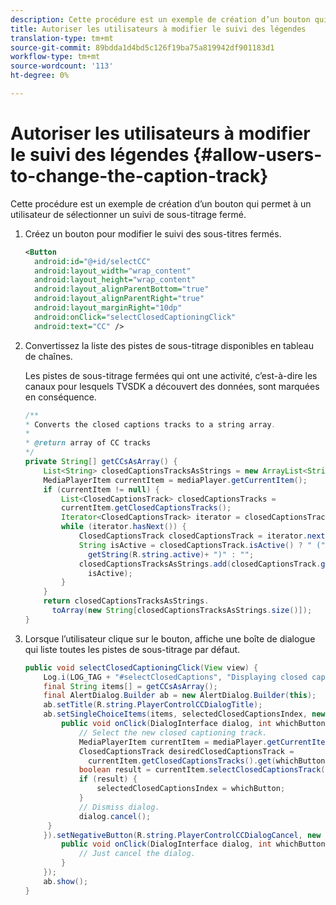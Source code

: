 ```yaml
---
description: Cette procédure est un exemple de création d’un bouton qui permet à un utilisateur de sélectionner un suivi de sous-titrage fermé.
title: Autoriser les utilisateurs à modifier le suivi des légendes
translation-type: tm+mt
source-git-commit: 89bdda1d4bd5c126f19ba75a819942df901183d1
workflow-type: tm+mt
source-wordcount: '113'
ht-degree: 0%

---
```



# Autoriser les utilisateurs à modifier le suivi des légendes {#allow-users-to-change-the-caption-track}

Cette procédure est un exemple de création d’un bouton qui permet à un utilisateur de sélectionner un suivi de sous-titrage fermé.

1. Créez un bouton pour modifier le suivi des sous-titres fermés.

   ```xml
   <Button 
     android:id="@+id/selectCC" 
     android:layout_width="wrap_content" 
     android:layout_height="wrap_content" 
     android:layout_alignParentBottom="true" 
     android:layout_alignParentRight="true" 
     android:layout_marginRight="10dp" 
     android:onClick="selectClosedCaptioningClick" 
     android:text="CC" /> 
   ```

1. Convertissez la liste des pistes de sous-titrage disponibles en tableau de chaînes.

   Les pistes de sous-titrage fermées qui ont une activité, c’est-à-dire les canaux pour lesquels TVSDK a découvert des données, sont marquées en conséquence.

   ```java
   /** 
   * Converts the closed captions tracks to a string array. 
   * 
   * @return array of CC tracks 
   */ 
   private String[] getCCsAsArray() { 
       List<String> closedCaptionsTracksAsStrings = new ArrayList<String>(); 
       MediaPlayerItem currentItem = mediaPlayer.getCurrentItem(); 
       if (currentItem != null) { 
           List<ClosedCaptionsTrack> closedCaptionsTracks = 
           currentItem.getClosedCaptionsTracks(); 
           Iterator<ClosedCaptionsTrack> iterator = closedCaptionsTracks.iterator(); 
           while (iterator.hasNext()) { 
               ClosedCaptionsTrack closedCaptionsTrack = iterator.next(); 
               String isActive = closedCaptionsTrack.isActive() ? " (" +  
                 getString(R.string.active)+ ")" : ""; 
               closedCaptionsTracksAsStrings.add(closedCaptionsTrack.getName() +  
                 isActive); 
           } 
       } 
       return closedCaptionsTracksAsStrings. 
         toArray(new String[closedCaptionsTracksAsStrings.size()]); 
   } 
   ```

1. Lorsque l’utilisateur clique sur le bouton, affiche une boîte de dialogue qui liste toutes les pistes de sous-titrage par défaut.

   ```java
   public void selectClosedCaptioningClick(View view) { 
       Log.i(LOG_TAG + "#selectClosedCaptions", "Displaying closed captions chooser dialog."); 
       final String items[] = getCCsAsArray(); 
       final AlertDialog.Builder ab = new AlertDialog.Builder(this); 
       ab.setTitle(R.string.PlayerControlCCDialogTitle); 
       ab.setSingleChoiceItems(items, selectedClosedCaptionsIndex, new DialogInterface.OnClickListener() { 
           public void onClick(DialogInterface dialog, int whichButton) { 
               // Select the new closed captioning track. 
               MediaPlayerItem currentItem = mediaPlayer.getCurrentItem(); 
               ClosedCaptionsTrack desiredClosedCaptionsTrack =  
                 currentItem.getClosedCaptionsTracks().get(whichButton); 
               boolean result = currentItem.selectClosedCaptionsTrack(desiredClosedCaptionsTrack); 
               if (result) { 
                   selectedClosedCaptionsIndex = whichButton; 
               } 
               // Dismiss dialog. 
               dialog.cancel(); 
        } 
       }).setNegativeButton(R.string.PlayerControlCCDialogCancel, new DialogInterface.OnClickListener() { 
           public void onClick(DialogInterface dialog, int whichButton) { 
               // Just cancel the dialog. 
           } 
       }); 
       ab.show(); 
   } 
   ```

